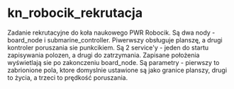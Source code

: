 # kn_robocik_rekrutacja
Zadanie rekrutacyjne do koła naukowego PWR Robocik.
Są dwa nody - board_node i submarine_controller. Piwerwszy obsługuje planszę, a drugi kontroler poruszania sie punkcikiem.
Są 2 service'y - jeden do startu zapisywania polozen, a drugi do zatrzymania.
Zapisane położenia wyświetlają sie po zakonczeniu board_node.
Są parametry - pierwszy to zabrionione pola, ktore domyslnie ustawione są jako granice planszy, drugi to życia, a trzeci to prędkość poruszania.
